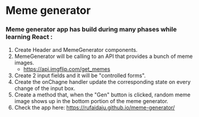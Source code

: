 # Meme generator

### Meme generator app has build during many phases while learning React :
 1. Create  Header and MemeGenerator components.
 1. MemeGenerator will be calling to an API  that provides a bunch of meme images.
    * https://api.imgflip.com/get_memes
 1. Create 2 input fields and it will be "controlled forms".
 1. Create the onChagne handler update the corresponding state on every change of the input box.
 1. Create a method that, when the "Gen" button is clicked, random meme image shows up in the bottom  portion of the meme generator.
 1. Check the app here: https://rufaidaju.github.io/meme-generator/
 